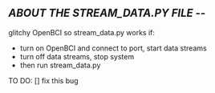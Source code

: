## *ABOUT THE STREAM_DATA.PY FILE --*

glitchy OpenBCI so stream_data.py works if:

- turn on OpenBCI and connect to port, start data streams
- turn off data streams, stop system
- then run stream_data.py

TO DO: [] fix this bug
